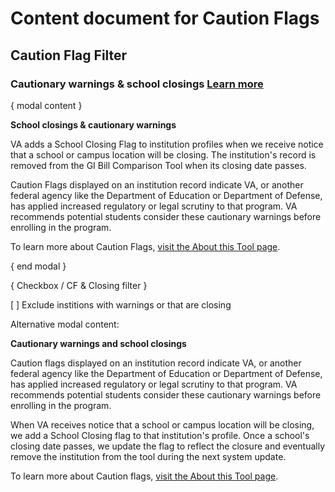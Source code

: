 # Content document for Caution Flags

## Caution Flag Filter

### Cautionary warnings & school closings [Learn more](modal)

{ modal content } 

**School closings & cautionary warnings**

VA adds a School Closing Flag to institution profiles when we receive notice that a school or campus location will be closing. The institution's record is removed from the GI Bill Comparison Tool when its closing date passes. 

Caution Flags displayed on an institution record indicate VA, or another federal agency like the Department of Education or Department of Defense, has applied increased regulatory or legal scrutiny to that program. VA recommends potential students consider these cautionary warnings before enrolling in the program.

To learn more about Caution Flags, [visit the About this Tool page](https://www.benefits.va.gov/gibill/comparison_tool/about_this_tool.asp#CF).

{ end modal } 

{ Checkbox / CF & Closing filter }

[ ] Exclude institions with warnings or that are closing 


Alternative modal content:

**Cautionary warnings and school closings**

Caution flags displayed on an institution record indicate VA, or another federal agency like the Department of Education or Department of Defense, has applied increased regulatory or legal scrutiny to that program. VA recommends potential students consider these cautionary warnings before enrolling in the program.

When VA receives notice that a school or campus location will be closing, we add a School Closing flag to that institution's profile. Once a school's closing date passes, we update the flag to reflect the closure and eventually remove the institution from the tool during the next system update. 

To learn more about Caution flags, [visit the About this Tool page](https://www.benefits.va.gov/gibill/comparison_tool/about_this_tool.asp#CF).
